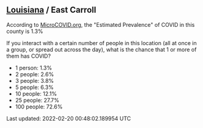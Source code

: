 
## [Louisiana](/united-states/louisiana) / East Carroll

According to [MicroCOVID.org](http://microcovid.org),
the "Estimated Prevalence" of COVID in this county is 1.3%

If you interact with a certain number of people in this location
(all at once in a group, or spread out across the day), what is the chance that
1 or more of them has COVID?

- 1 person: 1.3%
- 2 people: 2.6%
- 3 people: 3.8%
- 5 people: 6.3%
- 10 people: 12.1%
- 25 people: 27.7%
- 100 people: 72.6%

Last updated: 2022-02-20 00:48:02.189954 UTC
